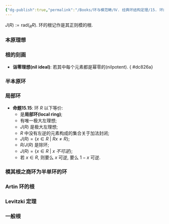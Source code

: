 ```yaml
---
{"dg-publish":true,"permalink":"/Books/环与模范畴/Ⅳ. 经典环结构定理/15. 环的根—局部环和Artin环/","dgPassFrontmatter":true,"created":"2024-07-05T15:52:06.842+08:00","updated":"2024-08-16T20:53:36.009+08:00"}
---
```


 $J(R):=\mathrm{rad }(_RR)$. 环的根记作是其正则模的根.
### 本原理想
### 根的刻画

+ **诣零理想(nil ideal)**: 若其中每个元素都是幂零的(nilpotent).
{ #dc826a}


### 半本原环
### 局部环
+ **命题15.15**: 环 $R$ 以下等价:
	+ 是**局部环(local ring)**;
	+ 有唯一极大左理想;
	+ $J(R)$ 是极大左理想;
	+ $R$ 中没有左逆的元素构成的集合关于加法封闭;
	+ $J(R)=\{ x \in R\ |\ Rx\neq R \}$;
	+ $R/J(R)$ 是除环;
	+ $J(R)=\{ x \in R \ | \ x\ 不可逆 \}$;
	+ 若 $x \in R$, 则要么 $x$ 可逆, 要么 $1-x$ 可逆.
### 模其根之商环为半单环的环
### Artin 环的根
### Levitzki 定理
### 一般根
